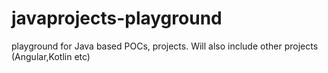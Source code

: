 # javaprojects-playground
playground for Java based POCs,  projects. Will also include other projects (Angular,Kotlin etc)
